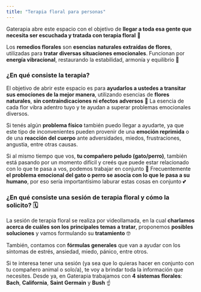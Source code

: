 ```yaml
---
title: "Terapia floral para personas"
---
```


Gaterapia abre este espacio con el objetivo de **llegar a toda esa gente que necesita ser escuchada y tratada con terapia floral** 🌺

Los **remedios florales** son **esencias naturales extraídas de flores**, utilizadas para **tratar diversas situaciones emocionales**. Funcionan por **energía vibracional**, restaurando la estabilidad, armonía y equilibrio 🙌

### ¿En qué consiste la terapia?

El objetivo de abrir este espacio es para **ayudarlos a ustedes a transitar sus emociones de la mejor manera**, utilizando esencias de **flores naturales**, **sin contraindicaciones ni efectos adversos** 🌷 La esencia de cada flor vibra adentro tuyo y te ayudan a superar problemas emocionales diversos.

Si tenés algún **problema físico** también puedo llegar a ayudarte, ya que este tipo de inconvenientes pueden provenir de una **emoción reprimida** o de una **reacción del cuerpo** ante adversidades, miedos, frustraciones, angustia, entre otras causas.

Si al mismo tiempo que vos, **tu compañero peludo (gato/perro)**, también está pasando por un momento difícil y creés que puede estar relacionado con lo que te pasa a vos, podemos trabajar en conjunto 🤗 Frecuentemente **el problema emocional del gato o perro se asocia con lo que le pasa a su humano**, por eso sería importantísimo laburar estas cosas en conjunto 💕

### ¿En qué consiste una sesión de terapia floral y cómo la solicito? 🗓️

La sesión de terapia floral se realiza por videollamada, en la cual **charlamos acerca de cuáles son los principales temas a tratar**, proponemos **posibles soluciones** y vamos formulando su **tratamiento** 🤓

También, contamos con **fórmulas generales** que van a ayudar con los síntomas de estrés, ansiedad, miedo, pánico, entre otros.

Si te interesa tener una sesión (ya sea que lo quieras hacer en conjunto con tu compañero animal o solo/a), te voy a brindar toda la información que necesites. Desde ya, en Gaterapia trabajamos con **4 sistemas florales**: **Bach**, **California**, **Saint Germain** y **Bush** ☝️
